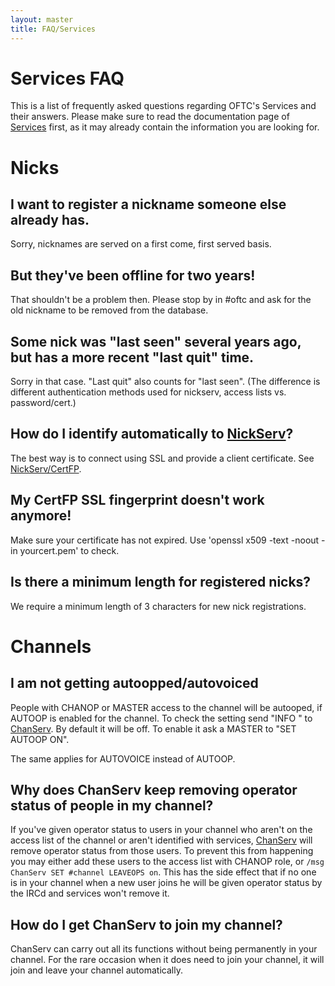 ```yaml
---
layout: master
title: FAQ/Services
---
```

# Services FAQ #

This is a list of frequently asked questions regarding OFTC's Services and their answers.  Please make sure to read the documentation page of [Services](Services) first, as it may already contain the information you are looking for.

# Nicks #

## I want to register a nickname someone else already has. ##

Sorry, nicknames are served on a first come, first served basis.


## But they've been offline for two years! ##

That shouldn't be a problem then.  Please stop by in #oftc and ask for the old nickname to be removed from the database.


## Some nick was "last seen" several years ago, but has a more recent "last quit" time. ##

Sorry in that case. "Last quit" also counts for "last seen". (The difference is different authentication methods used for nickserv, access lists vs. password/cert.)


## How do I identify automatically to [NickServ](NickServ)? ##

The best way is to connect using SSL and provide a client certificate. See [NickServ/CertFP](/NickServ/CertFP).


## My CertFP SSL fingerprint doesn't work anymore! ##

Make sure your certificate has not expired. Use 'openssl x509 -text -noout -in yourcert.pem' to check.


## Is there a minimum length for registered nicks? ##

We require a minimum length of 3 characters for new nick registrations.


# Channels #

## I am not getting autoopped/autovoiced ##

People with CHANOP or MASTER access to the channel will be autooped, if AUTOOP is enabled for the channel.  To check the setting send "INFO <channel>" to [ChanServ](/ChanServ).  By default it will be off.  To enable it ask a MASTER to "SET <channel> AUTOOP ON".

The same applies for AUTOVOICE instead of AUTOOP.

## Why does ChanServ keep removing operator status of people in my channel? ##
If you've given operator status to users in your channel who aren't on the access list of the channel or aren't identified with services, [ChanServ](/ChanServ) will remove operator status from those users. To prevent this from happening you may either add these users to the access list with CHANOP role, or ```/msg ChanServ SET #channel LEAVEOPS on```. This has the side effect that if no one is in your channel when a new user joins he will be given operator status by the IRCd and services won't remove it.


## How do I get ChanServ to join my channel? ##

ChanServ can carry out all its functions without being permanently in your channel.  For the rare occasion when it does need to join your channel, it will join and leave your channel automatically.

